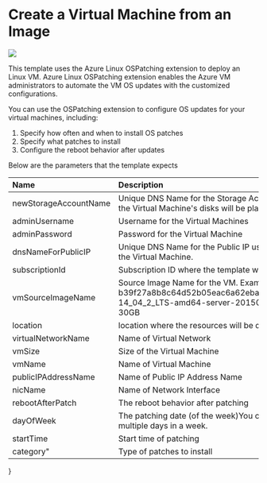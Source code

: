 # Create a Virtual Machine from an Image

<a href="https://azuredeploy.net/" target="_blank">
    <img src="http://azuredeploy.net/deploybutton.png"/>
</a>

This template uses the Azure Linux OSPatching extension to deploy an Linux VM. Azure Linux OSPatching extension enables the Azure VM administrators to automate the VM OS updates with the customized configurations.

You can use the OSPatching extension to configure OS updates for your virtual machines, including:

1. Specify how often and when to install OS patches
2. Specify what patches to install
3. Configure the reboot behavior after updates

Below are the parameters that the template expects

| Name   | Description    |
|:--- |:---|
| newStorageAccountName  | Unique DNS Name for the Storage Account where the Virtual Machine's disks will be placed. |
| adminUsername  | Username for the Virtual Machines  |
| adminPassword  | Password for the Virtual Machine  |
| dnsNameForPublicIP  | Unique DNS Name for the Public IP used to access the Virtual Machine. |
| subscriptionId  | Subscription ID where the template will be deployed |
| vmSourceImageName  | Source Image Name for the VM. Example: b39f27a8b8c64d52b05eac6a62ebad85__Ubuntu-14_04_2_LTS-amd64-server-20150309-en-us-30GB |
| location | location where the resources will be deployed |
| virtualNetworkName | Name of Virtual Network |
| vmSize | Size of the Virtual Machine |
| vmName | Name of Virtual Machine |
| publicIPAddressName | Name of Public IP Address Name |
| nicName | Name of Network Interface |
| rebootAfterPatch | The reboot behavior after patching |
| dayOfWeek | The patching date (of the week)You can specify multiple days in a week. |
| startTime | Start time of patching |
| category" | Type of patches to install |

}
